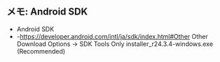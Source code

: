 ## メモ: Android SDK

* Android SDK
* -https://developer.android.com/intl/ja/sdk/index.html#Other
Other Download Options -> SDK Tools Only
installer_r24.3.4-windows.exe (Recommended) 

